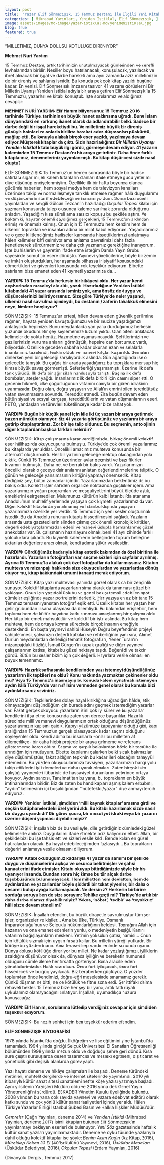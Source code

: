 ```yaml
---
layout: post
title:  "Yazar Elif Sönmezışık, 15 Temmuz Destanı İle İlgili Yeni Kitabı Yeniden İstiklal’i Anlattı"
categories: [ Mihrabad Yayınları, Yeniden İstiklal, Elif Sönmezışık, ]
image: assets/images/md-image/yazar-istiklal-md/yenidenistiklal.jpg 
blog: true
featured: true
---
```



“MİLLETİMİZ, DÜNYA DOLUSU KÖTÜLÜĞE DİRENİYOR”

**Mehmet Nuri Yardım**

15 Temmuz Destanı, artık tarihimizin unutulmayacak günlerinden ve şerefli levhalarından biridir. Nesiller boyu hatırlanacak, konuşulacak, yazılacak ve ibret alınacak bir işgal ve darbe hareketi ama aynı zamanda aziz milletimizin de bir direniş ve şahlanış ismidir. Bu konuda pek çok kitap yazıldı bugüne kadar. En yenisi, Elif Sönmezışık imzasını taşıyor. 41 yazarın görüşlerini Bir Milletin Uyanışı Yeniden İstiklal adıyla bir araya getiren Elif Sönmezışık’la 15 Temmuz’u, yazarları ve kitabı konuştuk. İşte sorularımız ve aldığımız cevaplar:

**MEHMET NURİ YARDIM: Elif Hanım biliyorsunuz 15 Temmuz 2016 tarihinde Türkiye, tarihinin en büyük ihanet saldırısına uğradı. Bunu İslam dünyasındaki en korkunç ihanet olarak da adlandırabilir belki. Sadece bir darbe değil bir işgal hareketiydi bu. Ve milletimiz büyük bir direniş gücüyle hainleri ve onlarla birlikte hareket eden düşmanları püskürttü, mağlup etti. Bu konuyla alakalı birçok eser yazıldı, yazılmaya devam ediyor. Müşterek kitaplar da çıktı. Sizin hazırladığınız  _Bir Milletin Uyanışı Yeniden İstiklal_  kitabı büyük ilgi gördü, görmeye devam ediyor. 41 yazarın kaleminden 15 Temmuz Destanı’nı bir araya getirdiniz. Daha önce farklı kitaplarınız, denemeleriniz yayımlanmıştı. Bu kitap düşüncesi sizde nasıl oluştu?**

ELİF SÖNMEZIŞIK: 15 Temmuz’un hemen sonrasında böyle bir hadise satırlara sığar mı, eli kalem tutanların olanları ifade etmeye gücü yeter mi diye düşünüp endişelenmiştim. Özellikle ilk bir hafta boyunca olanca gücümle haberleri, hem sosyal medya hem de televizyon kanalları üzerinden takip ve normalleşmeye tanıklık etmeme rağmen hâlâ duygularımı ve düşüncelerimi tarif edebileceğime inanamıyordum. Sonra bazı süreli yayınlardan ve sevgili Gülcan Tezcan’ın hazırladığı  _Okçular Tepesi_ kitabı için yazmam konusunda talep oluşunca kaleme sarılmak zorunda olduğumu anladım. Yaşadığım kısa süreli ama sarsıcı kopuşu bu şekilde aştım. Ve baktım ki, hayatın önemli saydığımız gerçekleri, 15 Temmuz’un ardından erimiş ve önemsiz kalmış. Onun için 15 Temmuz’u hem kendim hem de ülkemin toprakları ve insanları adına bir milat kabul ediyorum. Yaşadıklarımız ve o gece kilitlendiğimiz hadiseler karşısında hissettiklerimizi anlatmaya hâlen kelimeler kâfi gelmiyor ama anlatma gayretimizi daha fazla kenetlenerek sürdürmemiz ve daha çok yazmamız gerektiğine inanıyorum. İşte bu hislerim ve gayretimi ifade etme isteğim Damla Yayın Grubu sayesinde somut bir esere dönüştü. Yayınevi yöneticilerine, böyle bir zemin ve imkân oluşturdukları, her aşamada bilhassa inisiyatif konusundaki cömertlikleri ve güvenleri konusunda çok teşekkür ediyorum. Elbette satırlarını bize emanet eden 41 kıymetli yazarımıza da…

**YARDIM: 15 Temmuz’da herkesin bir hikâyesi oldu. Her yazar kendi cephesinden meseleyi ele aldı, yazdı. Hazırladığınız Yeniden İstiklal kitabındaki 41 yazar arasında isminiz yok, ama önsöz de duygu ve düşüncelerinizi belirtiyorsunuz. Size göre Türkiye’de neler yaşandı, ülkemiz nasıl savrulma içindeydi, bu destanın / zaferin tahakkuk etmesini neye, kimlere borçluyuz?**

SÖNMEZIŞIK: 15 Temmuz’un ertesi, hâlen devam eden güvenlik gerilimine rağmen, hayata yeniden kavuştuğumuzu ve bir mucize yaşadığımızı anlatıyordu hepimize. Bunu meydanlarda yan yana durduğumuz herkesin yüzünde okudum. Bir şey söylememize lüzum yoktu. Olan biteni anlatacak kelimeler de yoktu henüz. Hazmetme aşamasındaydık. Şehitlerimizin ve gazilerimizin vurulma anlarını görmüştük, hepsine can borcumuz vardı, biliyorduk. Özellikle geceden sabaha kadar okunan ezan ve selalarla imanlarımız tazelendi, teskin olduk ve manevi kılıçlar kuşanıldı. Semaları dinlerken yeni bir geleceği karşılıyorduk aslında. Gün ağardığında ise o gelecekle tanıştık. Bu çağda bir arada yaşadığımız bu topraklara mensup hiç kimse büyük savaş görmemişti. Seferberliği yaşamamıştı. Üzerine ilk defa tank yürüdü. İlk defa bir ağır silah namlusuyla tanıştı. Başına ilk defa bombalar, ateşler yağdı. İnsanlarımız ilk defa birbiri için canını siper etti. O gecenin hikmeti, ülke çoğunluğunun vatanını canıyla bir gören idrakinin uyanmasıdır. Doğru olan, doğru yaşayan ve Allah’ın emrini bilen tereddütsüz vatan savunmasına soyundu. Tereddüt etmedi. Zira bugün devam eden bütün siyasi ve sosyal kargaşa, tereddütlülerin ve vatan düşmanlarının eseri. FETÖ, yandaşları ve türevleri tüketilinceye kadar bize rahat yok.

**YARDIM: Bugün bir küçük panel için bile iki üç yazarı bir araya getirmek bazen mümkün olamıyor. Siz 41 yazarla görüştünüz ve yazılarını bir araya getirip kitaplaştırdınız. Zor bir işe talip oldunuz. Bu seçmenin, antolojinin diğer kitaplardan başlıca farkları nelerdir?**

SÖNMEZIŞIK: Kitap çalışmasına karar verdiğimizde, birkaç önemli kolektif eser hâlihazırda okuyucusunu bulmuştu. Türkiye’de çok önemli yazarlarımız bu kitaplarda yer aldılar. Öncelikli amacımız muhteva konusunda bir alternatif oluşturmaktı. Her bir yazının geleceğe mektup olacağından yola çıktık. Çünkü 15 Temmuz’un üzerinden aylar geçmişti ve bazı fikirler kıvamını bulmuştu. Daha net ve berrak bir bakış vardı. Yazarlarımızın öncelikli olarak o geceye dair anılarını anlatan değerlendirmelerine taliptik. O günün ve geleceğe yansımasının kritiğini yapmayı önemsedik. Kitap dediğiniz şey, bütün zamanlar içindir. Yazarlarımızdan beklentimiz de bu bakış oldu. Kolektif işler sahiden organize noktasında güçlükler içerir. Ama yazarlarımızın yoğun programları ve meşguliyetlerini büyük ölçüde aştık, emeklerini esirgemediler. Malumunuz kültürün kalbi İstanbul’da atar ama Anadolu’nun muhtelif yerlerinde yaşayan çok kıymetli yazarlarımız da var. Diğer kolektif kitaplarda yer almamış ve İstanbul dışında yaşayan yazarlarımıza özellikle yer verdik. 15 Temmuz için yeni sesler oluşturmak istedik. Bu da Anadolu ruhunun kitapta hissedilmesini sağladı. Yazıların arasında usta gazetecilerin elinden çıkmış çok önemli kronolojik kritikler, değerli edebiyatçılarımızdan edebî ve manevi üslupla harmanlanmış güzel anekdotlar var. Bu çalışmanın hazırlayanı olmak, beni 41 ayrı zihinde farklı yolculuklara çıkardı. Bu kıymetli kalemlerin belleğinden toplum belleğine aktarılan değerlere aracı olmak, kendi adıma şükür vesilesidir.

**YARDIM: Gördüğümüz kadarıyla kitap estetik bakımdan da özel bir itina ile hazırlandı. Yazarların fotoğrafları var, seçme sözleri için sayfalar ayrılmış. Ayrıca 15 Temmuz’la alakalı çok özel fotoğraflar da kullanmışsınız. Kitabın muhteva ve mizanpajı hakkında size okuyuculardan ve yazarlardan dönüş oluyor mu, kitap hakkındaki umumi kanaati merak ediyorum.**

SÖNMEZIŞIK: Kitap yazı muhtevası yanında görsel olarak da bir zenginlik sunuyor. Kolektif kitaplarda yazarların sima olarak da tanınması güzel bir yaklaşım. Onun için yazıdaki üslubu ve genel bakışı temsil edebilen spot cümleler eşliğinde yazar portrelerini derledik. Her yazıya en az bir tane 15 Temmuz temasını yansıtan fotoğraf eşlik etti. Üstelik kitabın her yaştan her gelir grubundan insana ulaşması da önemliydi. Bu bakımdan erişilebilir, hem topluma hem de kültür hayatına katkı sunması amaçlanmış bir çalışma oldu. Her kitap bir emek mahsulüdür ve kolektif bir iştir aslında. Bu kitap hem muhteva, hem de ortaya koyma sürecinde birçok insanın emeğiyle desteklendi. En başta yayınevi sahibi Hüseyin Doğru beyefendinin projeyi sahiplenmesi, şahsınızın değerli katkıları ve rehberliğinin yanı sıra, Ahmet Dur’un meydanlardan derlediği tematik fotoğrafları, Yener Turan’ın mizanpajdaki titizliği, İsmail Gürgen’in kapak grafiği ve diğer yayınevi çalışanlarının katkısı, kitabı bu güzel noktaya taşıdı. Beğenildi ve takdir gördü. Bütün bu sesler bizim için çok değerli. Hayırlara vesile olması, en büyük temennimiz.

**YARDIM:**  **Hazırlık safhasında kendilerinden yazı istemeyi düşündüğünüz yazarların ilk tepkileri ne oldu? Konu hakkında yazmaktan çekinenler oldu mu? Veya 15 Temmuz’a inanmayıp bu konuda kalem oynatmak istemeyen aydın hâlâ Türkiye’de var mı? İsim vermeden genel olarak bu konuda bizi aydınlatırsanız seviniriz.**

SÖNMEZIŞIK: Tepkilerinden dolayı hayal kırıklığına uğradığım hâlde, etik olmayacağını düşündüğüm için burada adını geçmek istemediğim yazarlar var. Fakat gerçek okuyucu yazarların izini çok iyi sürer ve bu yazarlar kendilerini ifşa etme konusunda zaten son derece başarılılar. Hazırlık sürecinde millî ve manevi duygularımızın ortak olduğunu düşündüğümüz yazarlarımızın kapısını çaldık. Kapıyı yüzümüze kapayanlar olduğu gibi, kapı aralığından 15 Temmuz’un gerçek olamayacak kadar saçma olduğunu söyleyenler oldu. Kendi adıma bu insanlarla -onlar bu milletten af dilemedikçe- bir daha hiçbir projede bir araya gelmeme ve referans göstermeme kararı aldım. Saçma ve çarpık bakışlardan böyle bir tecrübe ile arındığım için mutluyum. Elbette kapılarını çalarken belki sıcak bakmazlar diye düşünmüştüm, fakat aldığım tepkinin bu kadar ileri olacağını tahayyül edemedim. Bu yüzden okuyucularımıza tavsiyem, yazarlarımızın hangi yolu takip ettiklerini iyi izlemeleri ve daha uyanık olmaları. Zaten birçok isim çalıştığı yayınevleri itibariyle de hassasiyet durumlarını yeterince ortaya koyuyor. Aydın sancısı, Tanzimat’tan bu yana, bu toprakların en büyük imtihanlarından biridir. Biz de zaten bu handikapları aşmış kalem erbabını, “aydın” kelimesinin içi boşaldığından “mütefekkir/yazar” diye anmayı tercih ediyoruz.

**YARDIM:**  **Yeniden İstiklal, şimdiden ‘milli kaynak kitaplar’ arasına girdi ve seçkin kütüphanelerdeki özel yerini aldı. Bu kitabı hazırlamak sizde nasıl bir duygu uyandırdı? Bir görev şuuru, bir mesuliyet idraki veya bir yazarın üzerine düşeni yapması diyebilir miyiz?**

SÖNMEZIŞIK: İnşallah biz de bu vesileyle, dile getirdiğiniz cümledeki güzel kelimelerle anılırız. Duygularımı ifade etmekte aciz kalıyorum elbet. Allah, bir şekilde bizi bu işe tahsis etti ve sizleri vesile kıldı. Bende kalan en güzel hatıralardan olacak. Bu hayal edebileceğimden fazlasıydı… Bu toprakların değerini anlamaya vesile olmasını diliyorum.

**YARDIM:**  **Kitabı okuduğumuz kadarıyla 41 yazar da samimi bir şekilde duygu ve düşüncelerini açıkça ve cesurca belirtmişler ve şahsi kanaatlerini ifade etmişler. Kitabı okuyup bitirdiğimizde şöyle bir his uyanıyor insanda. Bundan sonra hiç kimse bu tür alçak darbe teşebbüsünde bulunamayacak. Hem milletten hem devletten, hem de aydınlardan ve yazarlardan böyle şiddetli bir tokat yiyenler, bir daha o cesareti bulup ayağa kalkamayacak. Ne dersiniz? Herkesin birbirine sorduğu soruyu ben de size sorayım: Tehlike geçti mi? Türkiye’de artık bir daha darbe olamaz diyebilir miyiz? Yoksa, ‘nöbet’, ‘tedbir’ ve ‘teyakkuz’ hâli sizce devam etmeli mi?**

SÖNMEZIŞIK: İnşallah efendim, bu büyük dirayetle savrulmuştur tüm şer işler, organizeler ve kişiler… Ama bu ülke, Türkiye. Osmanlı İmparatorluğu’nun ve Selçuklu hükümdarlığının beldesi. Toprağını Allah için kazanan ve ona emanet edenlerin yurdu, o medeniyetin beşiği. Kanını vatanına bağışlayanların meskeni. Yetimin yoksulun çatısı, hamisi… Onun için kötülük sızmak için uygun fırsatı kollar. Bu milletin yüreği yufkadır. Bir kötüye bu yüzden inanır. Ama feraset hep vardır, eninde sonunda uyanır. Dünya dolusu kötülüğe direniyor bu millet. Ne kadar yozlaştığımızı, iyiliklerin azaldığını düşünüyor olsak da, dünyada iyiliğin ve bereketin numunesi olduğunu cümle âleme her fırsatta gösteriyor. Buna aracılık eden yöneticilerimizden Hakk razı olsun. Önce fert iyileşecek, önce fert hissedecek ve bu güç yayılacak. Biz beraberken güçlüyüz. O yüzden toplumdan önce kendimizi, doğru-eğri meselesinde sınamamız gerekir. Çünkü düşman ne bitti, ne de kötülük ve fitne sona erdi. Şer ittifakı daima rehaveti bekler. 15 Temmuz bize her şey bir yana, artık tatlı rüyalı uykularımız olamayacağını anlatıyor. İnşallah, uyumadıkça huzura kavuşacağız.

**YARDIM: Elif Hanım, sorularıma lütfedip verdiğiniz cevaplar için şimdiden teşekkür ediyorum.**

SÖNMEZIŞIK: Bu nezih sohbet için ben teşekkür ederim efendim.

**ELİF SÖNMEZIŞIK BİYOGRAFİSİ**

1978 yılında İstanbul’da doğdu. İlköğretim ve lise eğitimini yine İstanbul’da tamamladı. 1994 yılında girdiği Selçuk Üniversitesi El Sanatları Öğretmenliği bölümünden 1998 yılında mezun oldu ve doğduğu şehre geri döndü. Kısa süre çeşitli kuruluşlarda desen tasarımcısı ve mesleki eğitmeni, dış ticaret ve yöneticilik gibi değişik alanlarda görev yaptı.

Yazı hayatı deneme ve hikâye çalışmaları ile başladı. Deneme türündeki metinleri, muhtelif dergilerde ve internet sitelerinde yayımlandı. 2010 yılı itibarıyla kültür sanat sitesi sanatalemi.net’te köşe yazısı yazmaya başladı. Aynı yıl sitenin Yazıişleri Müdürü oldu ve 2016 yılına dek Genel Yayın Yönetmenliği’ni sürdürdü. ESKADER Yönetim Kurulu üyeliğinde bulundu. 2008 yılından bu yana çok sayıda yayınevi ve yazara edebiyat editörü olarak katkı sundu ve çok yönlü kültür sanat faaliyetleri içinde yer aldı. Hâlen Türkiye Yazarlar Birliği İstanbul Şubesi Basın ve Halkla İlişkiler Müdürü’dür.

_Cemreler_  (Çağrı Yayınları, deneme 2014) ve  _Yeniden İstiklal_  (Mihrabad Yayınları, derleme 2017) isimli kitapları bulunan Elif Sönmezışık’ın yayınlanmayı bekleyen eserleri de bulunuyor.  _Yeni Söz_  gazetesinde haftalık kültür sanat yazıları yayımlanmaktadır. Deneme ve öykü türünde yazılarıyla dahil olduğu kolektif kitaplar ise şöyle:  _Benim Adım Kadın_  (Az Kitap, 2016),  _Mürekkep Kokan 33 El_  (40’larKulübü Yayınevi, 2016),  _Üsküdar Masalları_  (Üsküdar Belediyesi, 2016),  _Okçular Tepesi_  (Erdem Yayınları, 2016)

(Divanyolu Dergisi, Temmuz 2017)